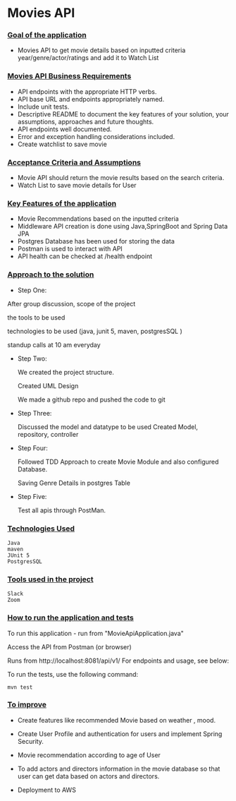 # Movies API

### <ins>Goal of the application</ins>

- Movies API to get movie details based on inputted criteria year/genre/actor/ratings and add it to Watch List


### <ins>Movies API Business Requirements</ins>

- API endpoints with the appropriate HTTP verbs.
- API base URL and endpoints appropriately named.
- Include unit tests.
- Descriptive README to document the key features of your solution, your assumptions, approaches and future thoughts.
- API endpoints well documented.
- Error and exception handling considerations included.
- Create watchlist to save movie

### <ins>Acceptance Criteria and Assumptions</ins>

- Movie API should return the movie results based on the search criteria.
- Watch List to save movie details for User


### <ins>Key Features of the application</ins>

- Movie Recommendations based on the inputted criteria
- Middleware API creation is done using Java,SpringBoot and Spring Data JPA
- Postgres Database has been used for storing the data
- Postman is used to interact with API
- API health can be checked at /health endpoint


### <ins>Approach to the solution</ins>

- Step One:

After group discussion,
   scope of the project
 
   the tools to be used
  
   technologies to be used (java, junit 5, maven, postgresSQL )
 
   standup calls at 10 am everyday

- Step Two:

    We created the project structure.
  
    Created UML Design
  
    We made a github repo and pushed the code to git 

- Step Three: 

    Discussed the model and datatype to be used
    Created Model, repository, controller

- Step Four: 

    Followed TDD Approach to create Movie Module and also configured Database.
    
    Saving Genre Details in postgres Table

- Step Five:

     Test all apis through PostMan.
     
     
     
     
     
 ### <ins>Technologies Used</ins>

    Java
    maven
    JUnit 5
    PostgresSQL
   


### <ins>Tools used in the project</ins>

 
    Slack
    Zoom


### <ins>How to run the application and tests</ins>

To run this application - run from "MovieApiApplication.java"

Access the API from Postman (or browser)

Runs from http://localhost:8081/api/v1/
For endpoints and usage, see below:

To run the tests, use the following command:

    mvn test
      
     
     

### <ins> To improve </ins>

 - Create features like recommended Movie based on weather , mood.
  
 - Create User Profile and authentication for users and implement Spring Security.
  
 - Movie recommendation according to age of User
  
 - To add actors and directors information in the movie database so that user can get data based on actors and directors.
 
 - Deployment to AWS
 
 
